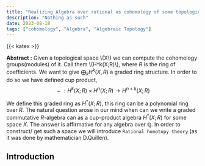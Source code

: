 ```yaml
---
title: "Realizing Algebra over rational as cohomology of some topological space"
description: "Nothing as such"
date: 2023-08-18
tags: ["cohomology", "Algebra", "Algebraic Topology"] 
--- 
```

{{< katex >}}

**Abstract :** 
Given a topological space \\(X\\) we can compute the cohomology groups(modules) of it. Call them \\(H^k(X;R)\\), where $R$ is the ring of coefficients. We want to give $\bigoplus_k H^{k}(X,R)$ a graded ring structure. In order to do so we have defined cup product, $$\smile : H^{k}(X;R) \times H^{n}(X;R)\to H^{n+k}(X;R)$$

We define this graded ring as $H^*(X;R)$, this ring can be a polynomial ring over $R$. The natural question arose in our mind when can we write a graded commutative $R$-algebra can as a cup-product algebra $H^\ast(X;R)$ for some space $X$. The answer is affirmative for any algebra over $\mathbb{Q}$. In order to construct/ get such a space we will introduce `Rational homotopy theory` (as it was done by mathematician D.Quillen).
## Introduction 








<html>
<head>
    <link rel="stylesheet" href="https://cdnjs.cloudflare.com/ajax/libs/KaTeX/0.7.1/katex.min.css">
    <script src="https://cdnjs.cloudflare.com/ajax/libs/KaTeX/0.7.1/katex.min.js"></script>
    <script src="https://cdnjs.cloudflare.com/ajax/libs/KaTeX/0.7.1/contrib/auto-render.min.js"></script>
</head>
<body>
    <script>
      renderMathInElement(
          document.body,
          {
              delimiters: [
                  {left: "$$", right: "$$", display: true},
                  {left: "\\[", right: "\\]", display: true},
                  {left: "$", right: "$", display: false},
                  {left: "\\(", right: "\\)", display: false}
              ]
          }
      );
    </script>
</body>
</html>